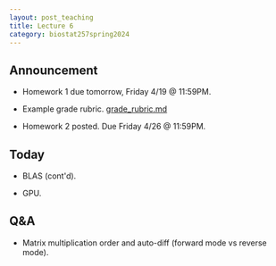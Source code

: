 ```yaml
---
layout: post_teaching
title: Lecture 6
category: biostat257spring2024
---
```


## Announcement

* Homework 1 due tomorrow, Friday 4/19 @ 11:59PM.

* Example grade rubric. [grade_rubric.md](https://raw.githubusercontent.com/ucla-biostat-257/2024spring/master/hw/hw1/grade_rubric.md)

* Homework 2 posted. Due Friday 4/26 @ 11:59PM.

## Today

* BLAS (cont'd). 

* GPU. 

## Q&A

* Matrix multiplication order and auto-diff (forward mode vs reverse mode).
